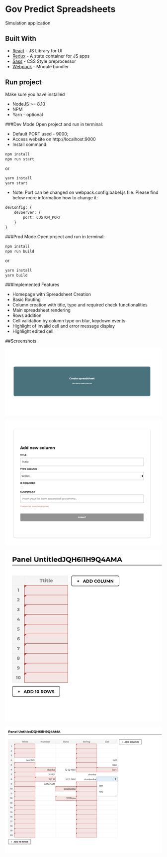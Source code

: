 # Gov Predict Spreadsheets

Simulation application

## Built With

* [React](https://reactjs.org) - JS Library for UI 
* [Redux](https://redux.js.org/) - A state container for JS apps 
* [Sass](http://sass-lang.com) - CSS Style preprocessor
* [Webpack](https://webpack.js.org) - Module bundler 

## Run project

Make sure you have installed

* NodeJS >= 8.10
* NPM
* Yarn - optional

###Dev Mode
Open project and run in terminal:

- Default PORT used - 9000;
- Access website on http://localhost:9000
- Install command:
```
npm install
npm run start
```
or

```
yarn install
yarn start
```

- Note: Port can be changed on webpack.config.babel.js file. Please find below more information how to change it:
 
```
devConfig: {
    devServer: {
        port: CUSTOM_PORT
    }
}
```

###Prod Mode
Open project and run in terminal:

```
npm install
npm run build
```
or
```
yarn install
yarn build
```

###Implemented Features

* Homepage with Spreadsheet Creation 
* Basic Routing
* Column creation with title, type and required check functionalities
* Main spreadsheet rendering
* Rows addition
* Cell validation by column type on blur, keydown events
* Highlight of invalid cell and error message display
* Highlight edited cell

##Screenshots

![Main page](screenshots/homepage.png?raw=true "Main page")

![New spreadsheet](screenshots/new-spreadsheet.png?raw=true "New spreadsheet")

![New table](screenshots/new-table.png?raw=true "New table")

![Spreadsheet](screenshots/spreadsheet.png?raw=true "Spreadsheet")
